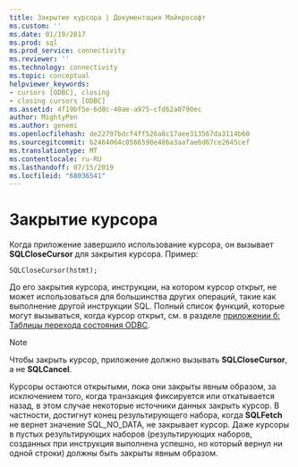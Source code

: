 ```yaml
---
title: Закрытие курсора | Документация Майкрософт
ms.custom: ''
ms.date: 01/19/2017
ms.prod: sql
ms.prod_service: connectivity
ms.reviewer: ''
ms.technology: connectivity
ms.topic: conceptual
helpviewer_keywords:
- cursors [ODBC], closing
- closing cursors [ODBC]
ms.assetid: 4f19bf5e-6d8c-40ae-a975-cfd62a0790ec
author: MightyPen
ms.author: genemi
ms.openlocfilehash: de22797bdcf4ff526a8c17aee313567da3114b60
ms.sourcegitcommit: b2464064c0566590e486a3aafae6d67ce2645cef
ms.translationtype: MT
ms.contentlocale: ru-RU
ms.lasthandoff: 07/15/2019
ms.locfileid: "68036541"
---
```

# <a name="closing-the-cursor"></a>Закрытие курсора
Когда приложение завершило использование курсора, он вызывает **SQLCloseCursor** для закрытия курсора. Пример:  
  
```  
SQLCloseCursor(hstmt);  
```  
  
 До его закрытия курсора, инструкции, на котором курсор открыт, не может использоваться для большинства других операций, такие как выполнение другой инструкции SQL. Полный список функций, которые могут вызываться, когда курсор открыт, см. в разделе [приложении б: Таблицы перехода состояния ODBC](../../../odbc/reference/appendixes/appendix-b-odbc-state-transition-tables.md).  
  
> [!NOTE]  
>  Чтобы закрыть курсор, приложение должно вызывать **SQLCloseCursor**, а не **SQLCancel**.  
  
 Курсоры остаются открытыми, пока они закрыты явным образом, за исключением того, когда транзакция фиксируется или откатывается назад, в этом случае некоторые источники данных закрыть курсор. В частности, достигнут конец результирующего набора, когда **SQLFetch** не вернет значение SQL_NO_DATA, не закрывает курсор. Даже курсоры в пустых результирующих наборов (результирующих наборов, созданных при инструкция выполнена успешно, но который вернул ни одной строки) должны быть закрыты явным образом.
